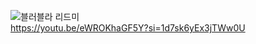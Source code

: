 ![블러블라 리드미](https://github.com/think92/Lproject/assets/158456293/a28a3b93-28b9-4699-b038-98554bf4da05)
<br>
https://youtu.be/eWROKhaGF5Y?si=1d7sk6yEx3jTWw0U
